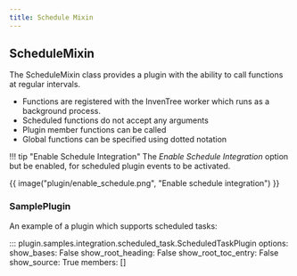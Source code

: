 ```yaml
---
title: Schedule Mixin
---
```


## ScheduleMixin

The ScheduleMixin class provides a plugin with the ability to call functions at regular intervals.

- Functions are registered with the InvenTree worker which runs as a background process.
- Scheduled functions do not accept any arguments
- Plugin member functions can be called
- Global functions can be specified using dotted notation

!!! tip "Enable Schedule Integration"
    The *Enable Schedule Integration* option but be enabled, for scheduled plugin events to be activated.

{{ image("plugin/enable_schedule.png", "Enable schedule integration") }}

### SamplePlugin

An example of a plugin which supports scheduled tasks:

::: plugin.samples.integration.scheduled_task.ScheduledTaskPlugin
    options:
        show_bases: False
        show_root_heading: False
        show_root_toc_entry: False
        show_source: True
        members: []
